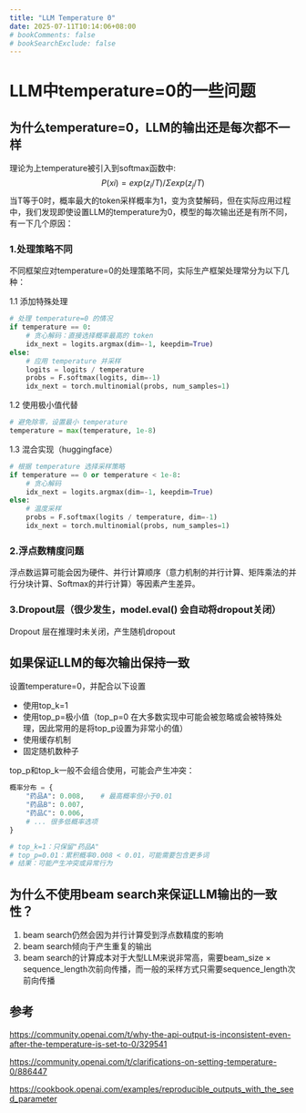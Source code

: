 ```yaml
---
title: "LLM Temperature 0"
date: 2025-07-11T10:14:06+08:00
# bookComments: false
# bookSearchExclude: false
---
```


# LLM中temperature=0的一些问题

## 为什么temperature=0，LLM的输出还是每次都不一样

理论为上temperature被引入到softmax函数中:
$$
P(xi) = exp(z_i/T) / Σ exp(z_j/T)
$$
当T等于0时，概率最大的token采样概率为1，变为贪婪解码，但在实际应用过程中，我们发现即使设置LLM的temperature为0，模型的每次输出还是有所不同，有一下几个原因：

### 1.处理策略不同

不同框架应对temperature=0的处理策略不同，实际生产框架处理常分为以下几种：

1.1 添加特殊处理

```python
# 处理 temperature=0 的情况
if temperature == 0:
    # 贪心解码：直接选择概率最高的 token
    idx_next = logits.argmax(dim=-1, keepdim=True)
else:
    # 应用 temperature 并采样
    logits = logits / temperature
    probs = F.softmax(logits, dim=-1)
    idx_next = torch.multinomial(probs, num_samples=1)
```

1.2 使用极小值代替

```python
# 避免除零，设置最小 temperature
temperature = max(temperature, 1e-8)
```

1.3 混合实现（huggingface）

```python
# 根据 temperature 选择采样策略
if temperature == 0 or temperature < 1e-8:
    # 贪心解码
    idx_next = logits.argmax(dim=-1, keepdim=True)
else:
    # 温度采样
    probs = F.softmax(logits / temperature, dim=-1)
    idx_next = torch.multinomial(probs, num_samples=1)
```

### 2.浮点数精度问题

浮点数运算可能会因为硬件、并行计算顺序（意力机制的并行计算、矩阵乘法的并行分块计算、Softmax的并行计算）等因素产生差异。

### 3.Dropout层（很少发生，model.eval() 会自动将dropout关闭）

Dropout 层在推理时未关闭，产生随机dropout

## 如果保证LLM的每次输出保持一致

设置temperature=0，并配合以下设置

* 使用top_k=1
* 使用top_p=极小值（top_p=0 在大多数实现中可能会被忽略或会被特殊处理，因此常用的是将top_p设置为非常小的值）
* 使用缓存机制
* 固定随机数种子

top_p和top_k一般不会组合使用，可能会产生冲突：

```python
概率分布 = {
    "药品A": 0.008,    # 最高概率但小于0.01
    "药品B": 0.007,
    "药品C": 0.006,
    # ... 很多低概率选项
}

# top_k=1：只保留"药品A"
# top_p=0.01：累积概率0.008 < 0.01，可能需要包含更多词
# 结果：可能产生冲突或异常行为
```

## 为什么不使用beam search来保证LLM输出的一致性？

1. beam search仍然会因为并行计算受到浮点数精度的影响
2. beam search倾向于产生重复的输出
3. beam search的计算成本对于大型LLM来说非常高，需要beam_size × sequence_length次前向传播，而一般的采样方式只需要sequence_length次前向传播

## 参考

https://community.openai.com/t/why-the-api-output-is-inconsistent-even-after-the-temperature-is-set-to-0/329541

https://community.openai.com/t/clarifications-on-setting-temperature-0/886447

https://cookbook.openai.com/examples/reproducible_outputs_with_the_seed_parameter



